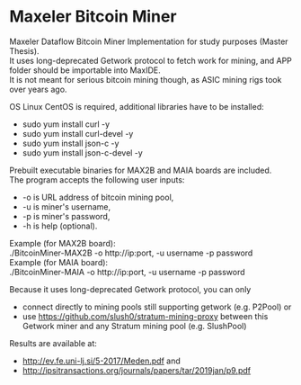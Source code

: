 # Maxeler Bitcoin Miner
Maxeler Dataflow Bitcoin Miner Implementation for study purposes (Master Thesis). <br />
It uses long-deprecated Getwork protocol to fetch work for mining, and APP folder should be importable into MaxIDE. <br />
It is not meant for serious bitcoin mining though, as ASIC mining rigs took over years ago. <br />

OS Linux CentOS is required, additional libraries have to be installed: <br />
- sudo yum install curl -y <br />
- sudo yum install curl-devel -y <br />
- sudo yum install json-c -y <br />
- sudo yum install json-c-devel -y <br />

Prebuilt executable binaries for MAX2B and MAIA boards are included. <br />
The program accepts the following user inputs: <br />
  - -o is URL address of bitcoin mining pool, <br />
  - -u is miner's username, <br />
  - -p is miner's password, <br />
  - -h is help (optional). <br />

Example (for MAX2B board): <br />
  ./BitcoinMiner-MAX2B -o http://ip:port, -u username -p password  <br />
Example (for MAIA board): <br />
  ./BitcoinMiner-MAIA -o http://ip:port, -u username -p password <br />

Because it uses long-deprecated Getwork protocol, you can only 
- connect directly to mining pools still supporting getwork (e.g. P2Pool) or
- use https://github.com/slush0/stratum-mining-proxy between this Getwork miner and any Stratum mining pool (e.g. SlushPool)

Results are available at: <br />
- http://ev.fe.uni-lj.si/5-2017/Meden.pdf and <br />
- http://ipsitransactions.org/journals/papers/tar/2019jan/p9.pdf
